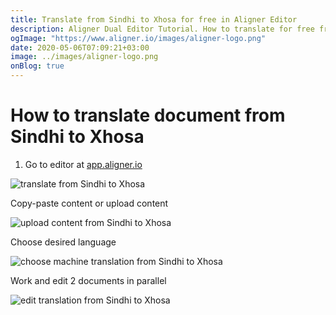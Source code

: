 ```yaml
---
title: Translate from Sindhi to Xhosa for free in Aligner Editor
description: Aligner Dual Editor Tutorial. How to translate for free from Sindhi to Xhosa. Aligner is multilingual document management platform. 
ogImage: "https://www.aligner.io/images/aligner-logo.png"
date: 2020-05-06T07:09:21+03:00
image: ../images/aligner-logo.png
onBlog: true
---
```


# How to translate document from Sindhi to Xhosa

1. Go to editor at [app.aligner.io](https://app.aligner.io "Aligner App web page")

![translate from Sindhi to Xhosa](../aligner-blank-editor.png "translate from Sindhi to Xhosa")

Copy-paste content or upload content

![upload content from Sindhi to Xhosa](../aligner-uploaded-document.png "upload content from Sindhi to Xhosa")

Choose desired language

![choose machine translation from Sindhi to Xhosa](../aligner-language-dropdown.png "choose machine translation from Sindhi to Xhosa")

Work and edit 2 documents in parallel

![edit translation from Sindhi to Xhosa](../aligner-double-sitded-editor.png "edit translation from Sindhi to Xhosa")


